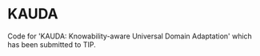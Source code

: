 # KAUDA
Code for 'KAUDA: Knowability-aware Universal Domain Adaptation' which has been submitted to TIP.
